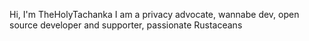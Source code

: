 Hi, I'm TheHolyTachanka
I am a privacy advocate, wannabe dev, open source developer and supporter, passionate Rustaceans

